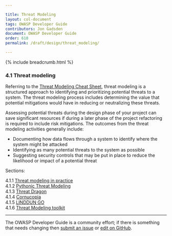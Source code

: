 ```yaml
---

title: Threat Modeling
layout: col-document
tags: OWASP Developer Guide
contributors: Jon Gadsden
document: OWASP Developer Guide
order: 610
permalink: /draft/design/threat_modeling/

---
```


{% include breadcrumb.html %}

### 4.1 Threat modeling

Referring to the [Threat Modeling Cheat Sheet][tmcs],
threat modeling is a structured approach to identifying and prioritizing potential threats to a system.
The threat modeling process includes determining the value that potential mitigations would have
in reducing or neutralizing these threats.

Assessing potential threats during the design phase of your project can save significant resources
if during a later phase of the project refactoring is required to include risk mitigations.
The outcomes from the threat modeling activities generally include:

* Documenting how data flows through a system to identify where the system might be attacked
* Identifying as many potential threats to the system as possible
* Suggesting security controls that may be put in place to reduce the likelihood or impact of a potential threat

Sections:

4.1.1 [Threat modeling in practice](01-threat-modeling.md)  
4.1.2 [Pythonic Threat Modeling](02-pytm.md)  
4.1.3 [Threat Dragon](03-threat-dragon.md)  
4.1.4 [Cornucopia](04-cornucopia.md)  
4.1.5 [LINDDUN GO](05-linddun-go.md)  
4.1.6 [Threat Modeling toolkit](06-toolkit.md)  

----

The OWASP Developer Guide is a community effort; if there is something that needs changing
then [submit an issue][issue0601] or [edit on GitHub][edit0601].

[edit0601]: https://github.com/OWASP/www-project-developer-guide/blob/main/draft/06-design/01-threat-modeling/toc.md
[issue0601]: https://github.com/OWASP/www-project-developer-guide/issues/new?labels=enhancement&template=request.md&title=Update:%2006-design/01-threat-modeling/00-toc
[tmcs]: https://cheatsheetseries.owasp.org/cheatsheets/Threat_Modeling_Cheat_Sheet.html
